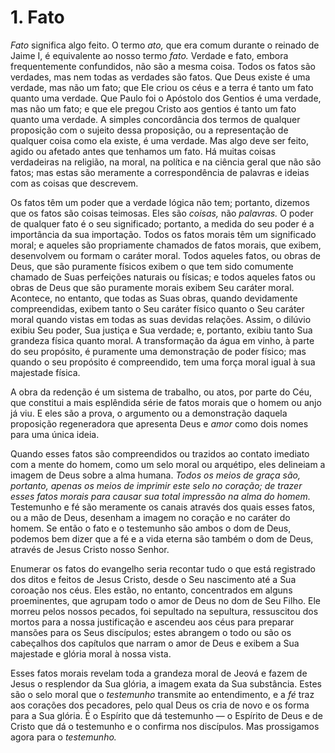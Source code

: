 # 1. Fato

*Fato* significa algo feito. O termo *ato,* que era comum durante o reinado de Jaime I, é equivalente ao nosso termo *fato.* Verdade e fato, embora frequentemente confundidos, não são a mesma coisa. Todos os fatos são verdades, mas nem todas as verdades são fatos. Que Deus existe é uma verdade, mas não um fato; que Ele criou os céus e a terra é tanto um fato quanto uma verdade. Que Paulo foi o Apóstolo dos Gentios é uma verdade, mas não um fato; e que ele pregou Cristo aos gentios é tanto um fato quanto uma verdade. A simples concordância dos termos de qualquer proposição com o sujeito dessa proposição, ou a representação de qualquer coisa como ela existe, é uma verdade. Mas algo deve ser feito, agido ou afetado antes que tenhamos um fato. Há muitas coisas verdadeiras na religião, na moral, na política e na ciência geral que não são fatos; mas estas são meramente a correspondência de palavras e ideias com as coisas que descrevem.

Os fatos têm um poder que a verdade lógica não tem; portanto, dizemos que os fatos são coisas teimosas. Eles são *coisas,* não *palavras.* O poder de qualquer fato é o seu significado; portanto, a medida do seu poder é a importância da sua importação. Todos os fatos morais têm um significado moral; e aqueles são propriamente chamados de fatos morais, que exibem, desenvolvem ou formam o caráter moral. Todos aqueles fatos, ou obras de Deus, que são puramente físicos exibem o que tem sido comumente chamado de Suas perfeições naturais ou físicas; e todos aqueles fatos ou obras de Deus que são puramente morais exibem Seu caráter moral. Acontece, no entanto, que todas as Suas obras, quando devidamente compreendidas, exibem tanto o Seu caráter físico quanto o Seu caráter moral quando vistas em todas as suas devidas relações. Assim, o dilúvio exibiu Seu poder, Sua justiça e Sua verdade; e, portanto, exibiu tanto Sua grandeza física quanto moral. A transformação da água em vinho, à parte do seu propósito, é puramente uma demonstração de poder físico; mas quando o seu propósito é compreendido, tem uma força moral igual à sua majestade física.

A obra da redenção é um sistema de trabalho, ou atos, por parte do Céu, que constitui a mais esplêndida série de fatos morais que o homem ou anjo já viu. E eles são a prova, o argumento ou a demonstração daquela proposição regeneradora que apresenta Deus e *amor* como dois nomes para uma única ideia.

Quando esses fatos são compreendidos ou trazidos ao contato imediato com a mente do homem, como um selo moral ou arquétipo, eles delineiam a imagem de Deus sobre a alma humana. *Todos os meios de graça são, portanto, apenas os meios de imprimir este selo no coração; de trazer esses fatos morais para causar sua total impressão na alma do homem.* Testemunho e fé são meramente os canais através dos quais esses fatos, ou a mão de Deus, desenham a imagem no coração e no caráter do homem. Se então o fato e o testemunho são ambos o dom de Deus, podemos bem dizer que a fé e a vida eterna são também o dom de Deus, através de Jesus Cristo nosso Senhor.

Enumerar os fatos do evangelho seria recontar tudo o que está registrado dos ditos e feitos de Jesus Cristo, desde o Seu nascimento até a Sua coroação nos céus. Eles estão, no entanto, concentrados em alguns proeminentes, que agrupam todo o amor de Deus no dom de Seu Filho. Ele morreu pelos nossos pecados, foi sepultado na sepultura, ressuscitou dos mortos para a nossa justificação e ascendeu aos céus para preparar mansões para os Seus discípulos; estes abrangem o todo ou são os cabeçalhos dos capítulos que narram o amor de Deus e exibem a Sua majestade e glória moral à nossa vista.

Esses fatos morais revelam toda a grandeza moral de Jeová e fazem de Jesus o resplendor da Sua glória, a imagem exata da Sua substância. Estes são o selo moral que o *testemunho* transmite ao entendimento, e a *fé* traz aos corações dos pecadores, pelo qual Deus os cria de novo e os forma para a Sua glória. É o Espírito que dá testemunho — o Espírito de Deus e de Cristo que dá o testemunho e o confirma nos discípulos. Mas prossigamos agora para o *testemunho.*
